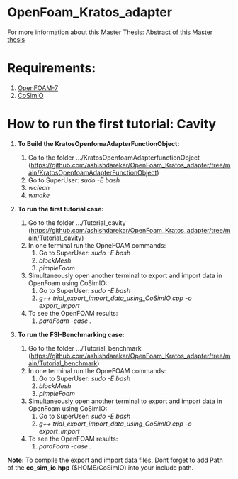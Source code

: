 # OpenFoam_Kratos_adapter
For more information about this Master Thesis: [Abstract of this Master thesis](https://github.com/ashishdarekar/OpenFoam_Kratos_adapter/blob/main/Abstract_of_Master_Thesis_ashish_darekar.pdf)

# Requirements:
1. [OpenFOAM-7](https://openfoam.org/download/7-ubuntu/)
2. [CoSimIO](https://github.com/KratosMultiphysics/CoSimIO)

# How to run the first tutorial: Cavity
1. **To Build the KratosOpenfomaAdapterFunctionObject:**
    1. Go to the folder .../KratosOpenfoamAdapterfunctionObject (https://github.com/ashishdarekar/OpenFoam_Kratos_adapter/tree/main/KratosOpenfoamAdapterFunctionObject)
    2. Go to SuperUser: *sudo -E bash*
    3. *wclean*
    4. *wmake*

3. **To run the first tutorial case:**
    1. Go to the folder .../Tutorial_cavity (https://github.com/ashishdarekar/OpenFoam_Kratos_adapter/tree/main/Tutorial_cavity)
    2. In one terminal run the OpneFOAM commands:
        1. Go to SuperUser: *sudo -E bash*
        2. *blockMesh*
        3. *pimpleFoam*
    3. Simultaneously open another terminal to export and import data in OpenFoam using CoSimIO:
        1. Go to SuperUser: *sudo -E bash*
        2. *g++ trial_export_import_data_using_CoSimIO.cpp -o export_import*
    4. To see the OpenFOAM results:
        1. *paraFoam -case .*

4. **To run the FSI-Benchmarking case:**
    1. Go to the folder .../Tutorial_benchmark (https://github.com/ashishdarekar/OpenFoam_Kratos_adapter/tree/main/Tutorial_benchmark)
    2. In one terminal run the OpneFOAM commands:
        1. Go to SuperUser: *sudo -E bash*
        2. *blockMesh*
        3. *pimpleFoam*
    3. Simultaneously open another terminal to export and import data in OpenFoam using CoSimIO:
        1. Go to SuperUser: *sudo -E bash*
        2. *g++ trial_export_import_data_using_CoSimIO.cpp -o export_import*
    4. To see the OpenFOAM results:
        1. *paraFoam -case .*

**Note:** To compile the export and import data files, Dont forget to add Path of the **co_sim_io.hpp** ($HOME/CoSimIO) into your include path.

